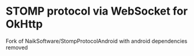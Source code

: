# STOMP protocol via WebSocket for OkHttp

Fork of NaikSoftware/StompProtocolAndroid with android dependencies removed
